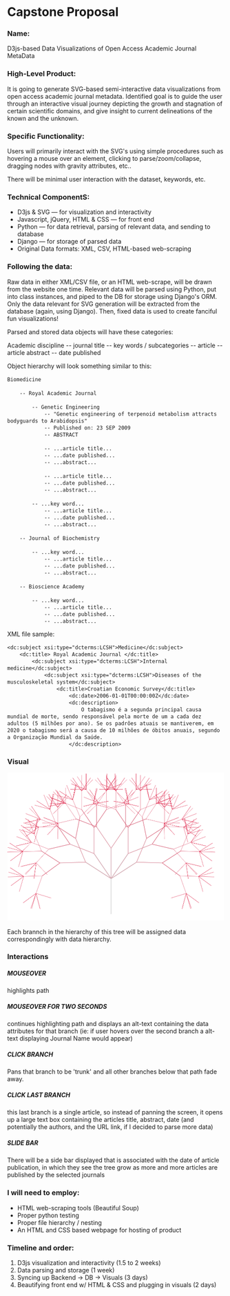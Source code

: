 # Capstone Proposal

### Name:

D3js-based Data Visualizations of Open Access Academic Journal MetaData


### High-Level Product:

It is going to generate SVG-based semi-interactive data visualizations from open access academic journal metadata. Identified goal is to guide the user through an interactive visual journey depicting the growth and stagnation of certain scientific domains, and give insight to current delineations of the known and the unknown.


### Specific Functionality:

Users will primarily interact with the SVG's using simple procedures such as hovering a mouse over an element, clicking to parse/zoom/collapse, dragging nodes with gravity attributes, etc..

There will be minimal user interaction with the dataset, keywords, etc.


### Technical ComponentS:

* D3js & SVG — for visualization and interactivity
* Javascript, jQuery, HTML & CSS — for front end
* Python — for data retrieval, parsing of relevant data, and sending to database
* Django — for storage of parsed data
* Original Data formats: XML, CSV, HTML-based web-scraping


### Following the data:

Raw data in either XML/CSV file, or an HTML web-scrape, will be drawn from the website one time. Relevant data will be parsed using Python, put into class instances, and piped to the DB for storage using Django's ORM. Only the data relevant for SVG generation will be extracted from the database (again, using Django). Then, fixed data is used to create fanciful fun visualizations!

Parsed and stored data objects will have these categories:

Academic discipline -- journal title -- key words / subcategories -- article -- article abstract -- date published

Object hierarchy will look something similar to this:

    Biomedicine

        -- Royal Academic Journal

            -- Genetic Engineering
                -- "Genetic engineering of terpenoid metabolism attracts bodyguards to Arabidopsis"
                -- Published on: 23 SEP 2009
                -- ABSTRACT

                -- ...article title...
                -- ...date published...
                -- ...abstract...

                -- ...article title...
                -- ...date published...
                -- ...abstract...

            -- ...key word...
                -- ...article title...
                -- ...date published...
                -- ...abstract...

        -- Journal of Biochemistry

            -- ...key word...
                -- ...article title...
                -- ...date published...
                -- ...abstract...

        -- Bioscience Academy

            -- ...key word...
                -- ...article title...
                -- ...date published...
                -- ...abstract...

XML file sample:

    <dc:subject xsi:type="dcterms:LCSH">Medicine</dc:subject>
        <dc:title> Royal Academic Journal </dc:title>
            <dc:subject xsi:type="dcterms:LCSH">Internal medicine</dc:subject>
                <dc:subject xsi:type="dcterms:LCSH">Diseases of the musculoskeletal system</dc:subject>
                    <dc:title>Croatian Economic Survey</dc:title>
                        <dc:date>2006-01-01T00:00:00Z</dc:date>
                        <dc:description>
                            O tabagismo é a segunda principal causa mundial de morte, sendo responsável pela morte de um a cada dez adultos (5 milhões por ano). Se os padrões atuais se mantiverem, em 2020 o tabagismo será a causa de 10 milhões de óbitos anuais, segundo a Organização Mundial da Saúde.
                        </dc:description>


### Visual


![alt tag](tree-example.png)

Each brannch in the hierarchy of this tree will be assigned data correspondingly with data hierarchy.

### Interactions

##### MOUSEOVER
highlights path

##### MOUSEOVER FOR TWO SECONDS
continues highlighting path and displays an alt-text containing the data attributes for that branch (ie: if user hovers over the second branch a alt-text displaying Journal Name would appear)

##### CLICK BRANCH
Pans that branch to be 'trunk' and all other branches below that path fade away.

##### CLICK LAST BRANCH
this last branch is a single article, so instead of panning the screen, it opens up a large text box containing the articles title, abstract, date (and potentially the authors, and the URL link, if I decided to parse more data)

##### SLIDE BAR
There will be a side bar displayed that is associated with the date of article publication, in which they see the tree grow as more and more articles are published by the selected journals



### I will need to employ:
- HTML web-scraping tools (Beautiful Soup)
- Proper python testing
- Proper file hierarchy / nesting
- An HTML and CSS based webpage for hosting of product


### Timeline and order:

1. D3js visualization and interactivity (1.5 to 2 weeks)
2. Data parsing and storage (1 week)
3. Syncing up Backend → DB → Visuals (3 days)
4. Beautifying front end w/ HTML & CSS and plugging in visuals (2 days)
